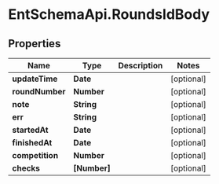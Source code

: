 # EntSchemaApi.RoundsIdBody

## Properties
Name | Type | Description | Notes
------------ | ------------- | ------------- | -------------
**updateTime** | **Date** |  | [optional] 
**roundNumber** | **Number** |  | [optional] 
**note** | **String** |  | [optional] 
**err** | **String** |  | [optional] 
**startedAt** | **Date** |  | [optional] 
**finishedAt** | **Date** |  | [optional] 
**competition** | **Number** |  | [optional] 
**checks** | **[Number]** |  | [optional] 

